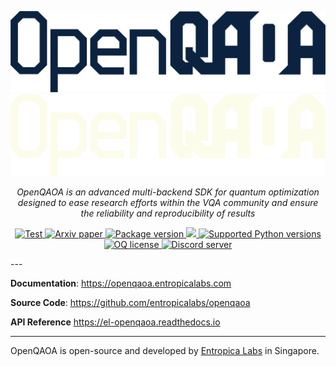 ![OpenQAOA](https://github.com/entropicalabs/openqaoa/blob/main/.github/images/openqaoa_logo.png?raw=true#only-light)
![OpenQAOA](https://github.com/entropicalabs/openqaoa/blob/main/.github/images/openqaoa_logo_offW.png?raw=true#only-dark)

<p align="center">
    <em>OpenQAOA is an advanced multi-backend SDK for quantum optimization designed to ease research efforts within the VQA community and ensure the reliability and reproducibility of results</em>
</p>
<p align="center">
<a href="https://github.com/entropicalabs/openqaoa/actions/workflows/test_main_linux.yml" target="_blank">
    <img src="https://github.com/entropicalabs/openqaoa/actions/workflows/test_main_linux.yml/badge.svg" alt="Test">
</a>
<a href="https://arxiv.org/abs/2210.08695" target="_blank">
    <img src="https://img.shields.io/badge/arXiv-2210.08695-<COLOR>.svg" alt="Arxiv paper">
</a>
<a href="https://pypi.org/project/openqaoa" target="_blank">
    <img src="https://badge.fury.io/py/openqaoa.svg" alt="Package version">
</a>
<a href="https://pepy.tech/project/openqaoa" target="_blank">
    <img src="https://static.pepy.tech/badge/openqaoa">
</a>
<a href="https://pypi.org/project/openqaoa" target="_blank">
    <img src="https://img.shields.io/pypi/pyversions/openqaoa.svg?color=%2334D058" alt="Supported Python versions">
</a>
<a href="https://github.com/entropicalabs/openqaoa/blob/main/LICENSE" target="_blank">
    <img src="https://img.shields.io/pypi/l/openqaoa" alt="OQ license">
</a>
</a>
<a href="https://discord.gg/ana76wkKBd" target="_blank">
    <img src="https://img.shields.io/discord/991258119525122058" alt="Discord server">
</a>
</p>
---

**Documentation**: <a href="https://openqaoa.entropicalabs.com" target="_blank">https://openqaoa.entropicalabs.com</a>

**Source Code**: <a href="https://github.com/entropicalabs/openqaoa" target="_blank">https://github.com/entropicalabs/openqaoa</a>

**API Reference** <a href="https://el-openqaoa.readthedocs.io/" target="_blank">https://el-openqaoa.readthedocs.io</a>

---

OpenQAOA is open-source and developed by [Entropica Labs](https://www.entropicalabs.com/) in Singapore.

